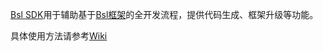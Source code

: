 [Bsl SDK](https://github.com/yezhiming/bsl)用于辅助基于[Bsl框架](https://github.com/yezhiming/bsl)的全开发流程，提供代码生成、框架升级等功能。

具体使用方法请参考[Wiki](https://github.com/yezhiming/bsl/wiki)